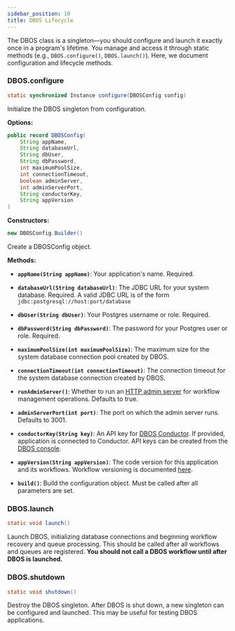 ```yaml
---
sidebar_position: 10
title: DBOS Lifecycle
---
```


The DBOS class is a singleton&mdash;you should configure and launch it exactly once in a program's lifetime.
You manage and access it through static methods (e.g., `DBOS.configure()`, `DBOS.launch()`).
Here, we document configuration and lifecycle methods.

### DBOS.configure

```java
static synchronized Instance configure(DBOSConfig config)
```

Initialize the DBOS singleton from configuration.

**Options:**

```java
public record DBOSConfig(
    String appName,
    String databaseUrl,
    String dbUser,
    String dbPassword,
    int maximumPoolSize,
    int connectionTimeout,
    boolean adminServer,
    int adminServerPort,
    String conductorKey,
    String appVersion
)
```

**Constructors:**

```java
new DBOSConfig.Builder()
```

Create a DBOSConfig object.

**Methods:**

- **`appName(String appName)`**: Your application's name. Required.

- **`databaseUrl(String databaseUrl)`**: The JDBC URL for your system database. Required. A valid JDBC URL is of the form `jdbc:postgresql://host:port/database`

- **`dbUser(String dbUser)`**: Your Postgres username or role. Required.

- **`dbPassword(String dbPassword)`**: The password for your Postgres user or role. Required.

- **`maximumPoolSize(int maximumPoolSize)`**: The maximum size for the system database connection pool created by DBOS.

- **`connectionTimeout(int connectionTimeout)`**: The connection timeout for the system database connection created by DBOS.

- **`runAdminServer()`**: Whether to run an [HTTP admin server](../../production/self-hosting/admin-api.md) for workflow management operations. Defaults to true.

- **`adminServerPort(int port)`**: The port on which the admin server runs. Defaults to 3001.

- **`conductorKey(String key)`**: An API key for [DBOS Conductor](../../production/self-hosting/conductor.md). If provided, application is connected to Conductor. API keys can be created from the [DBOS console](https://console.dbos.dev).

- **`appVersion(String appVersion)`**: The code version for this application and its workflows. Workflow versioning is documented [here](../tutorials/workflow-tutorial.md#workflow-versioning-and-recovery).

- **`build()`**: Build the configuration object. Must be called after all parameters are set.

### DBOS.launch

```java
static void launch()
```

Launch DBOS, initializing database connections and beginning workflow recovery and queue processing.
This should be called after all workflows and queues are registered.
**You should not call a DBOS workflow until after DBOS is launched.**

### DBOS.shutdown

```java
static void shutdown()
```

Destroy the DBOS singleton.
After DBOS is shut down, a new singleton can be configured and launched.
This may be useful for testing DBOS applications.